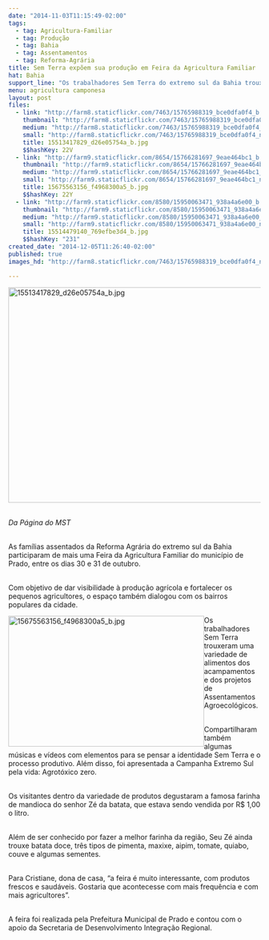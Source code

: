 ```yaml
---
date: "2014-11-03T11:15:49-02:00"
tags:
  - tag: Agricultura-Familiar
  - tag: Produção
  - tag: Bahia
  - tag: Assentamentos
  - tag: Reforma-Agrária
title: Sem Terra expõem sua produção em Feira da Agricultura Familiar
hat: Bahia
support_line: "Os trabalhadores Sem Terra do extremo sul da Bahia trouxeram uma variedade de alimentos dos acampamentos e assentamentos agroecológicos da região, além de compartilharam músicas e vídeos sobre a identidade Sem Terra."
menu: agricultura camponesa
layout: post
files:
  - link: "http://farm8.staticflickr.com/7463/15765988319_bce0dfa0f4_b.jpg"
    thumbnail: "http://farm8.staticflickr.com/7463/15765988319_bce0dfa0f4_t.jpg"
    medium: "http://farm8.staticflickr.com/7463/15765988319_bce0dfa0f4_z.jpg"
    small: "http://farm8.staticflickr.com/7463/15765988319_bce0dfa0f4_n.jpg"
    title: 15513417829_d26e05754a_b.jpg
    $$hashKey: 22V
  - link: "http://farm9.staticflickr.com/8654/15766281697_9eae464bc1_b.jpg"
    thumbnail: "http://farm9.staticflickr.com/8654/15766281697_9eae464bc1_t.jpg"
    medium: "http://farm9.staticflickr.com/8654/15766281697_9eae464bc1_z.jpg"
    small: "http://farm9.staticflickr.com/8654/15766281697_9eae464bc1_n.jpg"
    title: 15675563156_f4968300a5_b.jpg
    $$hashKey: 22Y
  - link: "http://farm9.staticflickr.com/8580/15950063471_938a4a6e00_b.jpg"
    thumbnail: "http://farm9.staticflickr.com/8580/15950063471_938a4a6e00_t.jpg"
    medium: "http://farm9.staticflickr.com/8580/15950063471_938a4a6e00_z.jpg"
    small: "http://farm9.staticflickr.com/8580/15950063471_938a4a6e00_n.jpg"
    title: 15514479140_769efbe3d4_b.jpg
    $$hashKey: "231"
created_date: "2014-12-05T11:26:40-02:00"
published: true
images_hd: "http://farm8.staticflickr.com/7463/15765988319_bce0dfa0f4_n.jpg"

---
```

<p><img alt="15513417829_d26e05754a_b.jpg" height="430" src="http://farm8.staticflickr.com/7463/15765988319_bce0dfa0f4_b.jpg" width="600" /></p>

<p><br />
<em>Da P&aacute;gina do MST</em></p>

<p><br />
As fam&iacute;lias assentados da Reforma Agr&aacute;ria do extremo sul da Bahia participaram de mais uma Feira da Agricultura Familiar do munic&iacute;pio de Prado, entre os dias 30 e 31 de outubro.<br />
&nbsp;</p>

<p>Com objetivo de dar visibilidade &agrave; produ&ccedil;&atilde;o agr&iacute;cola e fortalecer os pequenos agricultores, o espa&ccedil;o tamb&eacute;m dialogou com os bairros populares da cidade.</p>

<p><img alt="15675563156_f4968300a5_b.jpg" height="261" src="http://farm9.staticflickr.com/8654/15766281697_9eae464bc1_b.jpg" style="float:left" width="391" /></p>

<p>Os trabalhadores Sem Terra trouxeram uma variedade de alimentos dos acampamentos e dos projetos de Assentamentos Agroecol&oacute;gicos.<br />
&nbsp;</p>

<p>Compartilharam tamb&eacute;m algumas m&uacute;sicas e v&iacute;deos com elementos para se pensar a identidade Sem Terra e o processo produtivo. Al&eacute;m disso, foi apresentada a Campanha Extremo Sul pela vida: Agrot&oacute;xico zero.<br />
&nbsp;</p>

<p>Os visitantes dentro da variedade de produtos degustaram a famosa farinha de mandioca do senhor Z&eacute; da batata, que estava sendo vendida por R$ 1,00 o litro.</p>

<p><br />
Al&eacute;m de ser conhecido por fazer a melhor farinha da regi&atilde;o, Seu Z&eacute; ainda trouxe batata doce, tr&ecirc;s tipos de pimenta, maxixe, aipim, tomate, quiabo, couve e algumas sementes.<br />
&nbsp;</p>

<p>Para Cristiane, dona de casa, &ldquo;a feira &eacute; muito interessante, com produtos frescos e saud&aacute;veis. Gostaria que acontecesse com mais frequ&ecirc;ncia e com mais agricultores&rdquo;.</p>

<p><br />
A feira foi realizada pela Prefeitura Municipal de Prado e contou com o apoio da Secretaria de Desenvolvimento Integra&ccedil;&atilde;o Regional.</p>
